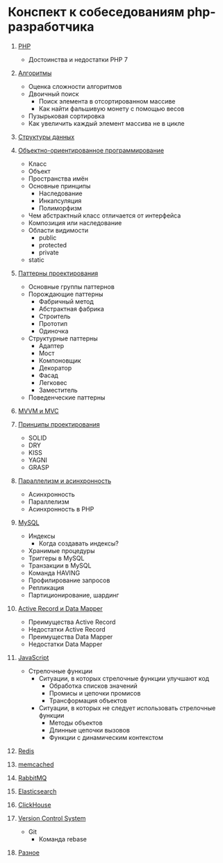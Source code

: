 # Конспект к собеседованиям php-разработчика

1. [PHP](https://github.com/lutov/interview/blob/main/php.md)

    * Достоинства и недостатки PHP 7

2. [Алгоритмы](https://github.com/lutov/interview/blob/main/algorithms.md)

    * Оценка сложности алгоритмов
    * Двоичный поиск
        * Поиск элемента в отсортированном массиве
        * Как найти фальшивую монету с помощью весов
    * Пузырьковая сортировка
    * Как увеличить каждый элемент массива не в цикле

3. [Структуры данных](https://github.com/lutov/interview/blob/main/ds.md)

4. [Объектно-ориентированное программирование](https://github.com/lutov/interview/blob/main/oop.md)

    * Класс
    * Объект
    * Пространства имён
    * Основные принципы
        * Наследование
        * Инкапсуляция
        * Полиморфизм
    * Чем абстрактный класс отличается от интерфейса
    * Композиция или наследование
    * Области видимости
        * public
        * protected
        * private
    * static
    
5. [Паттерны проектирования](https://github.com/lutov/interview/blob/main/patterns.md)

    * Основные группы паттернов
    * Порождающие паттерны
        * Фабричный метод
        * Абстрактная фабрика
        * Строитель
        * Прототип
        * Одиночка
    * Структурные паттерны
        * Адаптер
        * Мост
        * Компоновщик
        * Декоратор
        * Фасад
        * Легковес
        * Заместитель
    * Поведенческие паттерны
    
6. [MVVM и MVC](https://github.com/lutov/interview/blob/main/mvvm.md)

7. [Принципы проектирования](https://github.com/lutov/interview/blob/main/principles.md)

    * SOLID
    * DRY
    * KISS
    * YAGNI
    * GRASP

8. [Параллелизм и асинхронность](https://github.com/lutov/interview/blob/main/async.md)

    * Асинхронность
    * Параллелизм
    * Асинхронность в PHP

9. [MySQL](https://github.com/lutov/interview/blob/main/mysql.md)

    * Индексы
        * Когда создавать индексы?
    * Хранимые процедуры
    * Триггеры в MySQL
    * Транзакции в MySQL
    * Команда HAVING
    * Профилирование запросов
    * Репликация
    * Партиционирование, шардинг

10. [Active Record и Data Mapper](https://github.com/lutov/interview/blob/main/data_mapper.md)

    * Преимущества Active Record
    * Недостатки Active Record
    * Преимущества Data Mapper
    * Недостатки Data Mapper

9. [JavaScript](https://github.com/lutov/interview/blob/main/javascript.md)

    * Стрелочные функции
        * Ситуации, в которых стрелочные функции улучшают код
            * Обработка списков значений
            * Промисы и цепочки промисов
            * Трансформация объектов
        * Ситуации, в которых не следует использовать стрелочные функции
            * Методы объектов
            * Длинные цепочки вызовов
            * Функции с динамическим контекстом

10. [Redis](https://github.com/lutov/interview/blob/main/redis.md)

11. [memcached](https://github.com/lutov/interview/blob/main/memcached.md)

12. [RabbitMQ](https://github.com/lutov/interview/blob/main/rabbitmq.md)

13. [Elasticsearch](https://github.com/lutov/interview/blob/main/elasticsearch.md)

14. [ClickHouse](https://github.com/lutov/interview/blob/main/clickhouse.md)

15. [Version Control System](https://github.com/lutov/interview/blob/main/vcs.md)

    * Git
        * Команда rebase

16. [Разное](https://github.com/lutov/interview/blob/main/misc.md)
